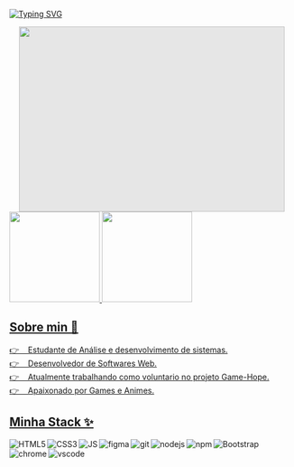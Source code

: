 [![Typing SVG](https://readme-typing-svg.herokuapp.com?font=Roboto&size=30&duration=3500&color=6833E4&lines=Hello+dev!+👋;Seja+Bem+Vindo;Me+chamo+Deivid+Adrian)](https://git.io/typing-svg)

<div align="center"> 
<img style="-webkit-user-select: none;margin: auto;cursor: zoom-in;background-color: hsl(0, 0%, 90%);" src="https://cdn.dribbble.com/users/1059583/screenshots/4171367/media/34e69eb61a7bd8dea1c957a8b82605a7.gif" width="471" height="328">
</div>

<div>
  <a href="https://github.com/deividadrian">
  <img height="160em" src="https://github-readme-stats.vercel.app/api?username=carlosdancr&show_icons=true&theme=react&include_all_commits=true&count_private=true&border_radius=8&hide_border=true&bg_color=2D333B"/>
  <img height="160em" src="https://github-readme-stats.vercel.app/api/top-langs/?username=carlosdancr&layout=compact&langs_count=7&theme=react&border_radius=8&hide_border=true&bg_color=2D333B"/>
</div>

## Sobre min 👤

👉 &nbsp; &nbsp;Estudante de Análise e desenvolvimento de sistemas.<br>
👉 &nbsp; &nbsp;Desenvolvedor de Softwares Web.<br>
👉 &nbsp; &nbsp;Atualmente trabalhando como voluntario no projeto Game-Hope.<br>
👉 &nbsp; &nbsp;Apaixonado por Games e Animes.<br>

## Minha Stack ✨

<img align="left" alt="HTML5" src="https://img.shields.io/badge/HTML5-E34F26?style=for-the-badge&logo=html5&logoColor=white" />
<img align="left" alt="CSS3" src="https://img.shields.io/badge/CSS3-1572B6?style=for-the-badge&logo=css3&logoColor=white" />
<img align="left" alt="JS" src="https://img.shields.io/badge/JavaScript-323330?style=for-the-badge&logo=javascript&logoColor=F7DF1E" />
<img align="left" alt="figma" src="https://img.shields.io/badge/Figma-F24E1E?style=for-the-badge&logo=figma&logoColor=white" />
<img align="left" alt="git" src="https://img.shields.io/badge/Git-F05032?style=for-the-badge&logo=git&logoColor=white" />
<img align="left" alt="nodejs" src="https://img.shields.io/badge/node.js%20-%2343853D.svg?&style=for-the-badge&logo=node.js&logoColor=white" />
<img align="left" alt="npm" src="https://img.shields.io/badge/npm-CB3837?style=for-the-badge&logo=npm&logoColor=white" />
<img align="left" alt="Bootstrap" src="https://img.shields.io/badge/Bootstrap-563D7C?style=for-the-badge&logo=bootstrap&logoColor=white" />
<img align="left" alt="chrome" src="https://img.shields.io/badge/Google_chrome-4285F4?style=for-the-badge&logo=Google-chrome&logoColor=white" />
<img align="left" alt="vscode" src="https://img.shields.io/badge/Visual_Studio_Code-0078D4?style=for-the-badge&logo=visual%20studio%20code&logoColor=white" />
<br>

<!--![snake gif](https://github.com/Deividadrian/Deividadrian/blob/output/github-contribution-grid-snake.svg) -->
